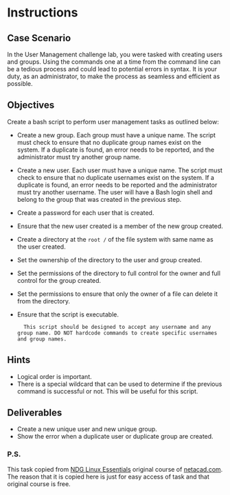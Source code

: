 # Instructions

## Case Scenario

In the User Management challenge lab, you were tasked with creating users and groups. Using 
the commands one at a time from the command line can be a tedious process and could lead to potential errors in syntax. It is your duty, as an administrator, to make the process as seamless and efficient as possible.

## Objectives

Create a bash script to perform user management tasks as outlined below:
 
- Create a new group. Each group must have a unique name. The script must check to ensure that no duplicate group names exist on the system. If a duplicate is found, an error needs to be reported, and the administrator must try another group name.

- Create a new user. Each user must have a unique name. The script must check to ensure that no duplicate usernames exist on the system. If a duplicate is found, an error needs to be reported and the administrator must try another username. The user will have a Bash login shell and belong to the group that was created in the previous step.

- Create a password for each user that is created.

- Ensure that the new user created is a member of the new group created.

- Create a directory at the `root /` of the file system with same name as the user created.

- Set the ownership of the directory to the user and group created.

- Set the permissions of the directory to full control for the owner and full control for the group created.

- Set the permissions to ensure that only the owner of a file can delete it from the directory.

- Ensure that the script is executable.

        This script should be designed to accept any username and any group name. DO NOT hardcode commands to create specific usernames and group names.

## Hints

- Logical order is important.
- There is a special wildcard that can be used to determine if the previous command is successful or not. This will be useful for this script.

## Deliverables

- Create a new unique user and new unique group.
- Show the error when a duplicate user or duplicate group are created.

### P.S.

This task copied from [NDG Linux Essentials](https://lms.netacad.com/course/view.php?id=963355) original course of [netacad.com](https://www.netacad.com/).
The reason that it is copied here is just for easy access of task and that original course is free.
